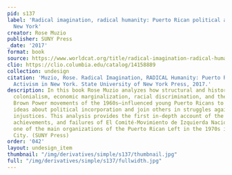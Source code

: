 ```yaml
---
pid: s137
label: 'Radical imagination, radical humanity: Puerto Rican political activism in
  New York'
creator: Rose Muzio
publisher: SUNY Press
_date: '2017'
format: book
source: https://www.worldcat.org/title/radical-imagination-radical-humanity-puerto-rican-political-activism-in-new-york/oclc/974021991
clio: https://clio.columbia.edu/catalog/14158889
collection: undesign
citation: 'Muzio, Rose. Radical Imagination, RADICAL Humanity: Puerto RICAN Political
  Activism in New York. State University of New York Press, 2017.'
description: In this book Rose Muzio analyzes how structural and historical factors—including
  colonialism, economic marginalization, racial discrimination, and the Black and
  Brown Power movements of the 1960s—influenced young Puerto Ricans to reject mainstream
  ideas about political incorporation and join others in struggles against perceived
  injustices. This analysis provides the first in-depth account of the origins, evolution,
  achievements, and failures of El Comité-Movimiento de Izquierda Nacional Puertorriqueño,
  one of the main organizations of the Puerto Rican Left in the 1970s in New York
  City. (SUNY Press)
order: '042'
layout: undesign_item
thumbnail: "/img/derivatives/simple/s137/thumbnail.jpg"
full: "/img/derivatives/simple/s137/fullwidth.jpg"
---
```

